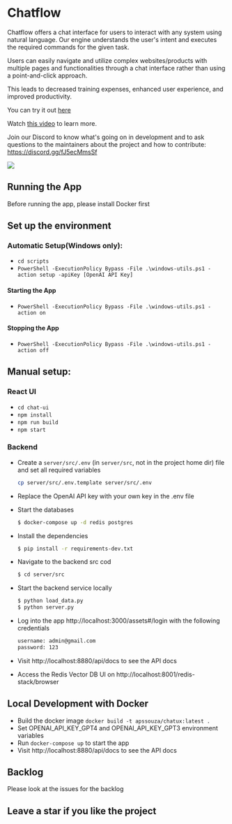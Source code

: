 # Chatflow

Chatflow offers a chat interface for users to interact with any system using natural language.
Our engine understands the user's intent and executes the required
commands for the given task.

Users can easily navigate and utilize complex websites/products with multiple pages and
functionalities through a chat interface rather than using a point-and-click
approach.

This leads to decreased training expenses, enhanced user experience, and improved
productivity.

You can try it out [here](http://apps.newaisolutions.com/)

Watch [this video](https://youtu.be/S_-6Oi1Zq1o?si=7TwD9pZq47uFMf1) to learn more.

Join our Discord to know what's going on in development and to ask questions to the maintainers about the project and how to contribute: https://discord.gg/fJ5ecMmsSf

<img src="declarative-imperative.png">

## Running the App
Before running the app, please install Docker first

## Set up the environment

### Automatic Setup(Windows only):
- `cd scripts`
- `PowerShell -ExecutionPolicy Bypass -File .\windows-utils.ps1 -action setup -apiKey [OpenAI API Key]`

#### Starting the App
- `PowerShell -ExecutionPolicy Bypass -File .\windows-utils.ps1 -action on`

#### Stopping the App
- `PowerShell -ExecutionPolicy Bypass -File .\windows-utils.ps1 -action off`


## Manual setup:

### React UI
- `cd chat-ui`
- `npm install`
- `npm run build`
- `npm start`

### Backend

- Create a `server/src/.env` (in `server/src`, not in the project home dir) file and set all required variables
    ```bash
    cp server/src/.env.template server/src/.env
    ```
- Replace the OpenAI API key with your own key in the .env file
  
- Start the databases
    ```bash
    $ docker-compose up -d redis postgres
    ```
- Install the dependencies
    ```bash
    $ pip install -r requirements-dev.txt
    ```
- Navigate to the backend src cod 
    ```bash
    $ cd server/src
    ```
  
- Start the backend service locally
    ```bash
   $ python load_data.py
   $ python server.py
    ```
  
- Log into the app http://localhost:3000/assets#/login with the following credentials
    ```bash
    username: admin@gmail.com
    password: 123
    ```
- Visit http://localhost:8880/api/docs to see the API docs
- Access the Redis Vector DB UI on http://localhost:8001/redis-stack/browser

## Local Development with Docker
- Build the docker image `docker build -t apssouza/chatux:latest .`
- Set OPENAI_API_KEY_GPT4 and OPENAI_API_KEY_GPT3 environment variables
- Run `docker-compose up` to start the app
- Visit http://localhost:8880/api/docs to see the API docs


## Backlog
Please look at the issues for the backlog

## Leave a star if you like the project
